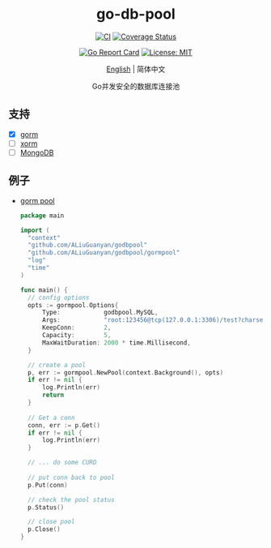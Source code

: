 <div align="center">
<h1>go-db-pool</h1>
</div>
<div align="center">

[![CI][CI-image]][CI-url]
[![Coverage Status][codecov-image]][codecov-url]

[![Go Report Card][go-report-image]][go-report-url]
[![License: MIT][license-image]][license-url]

[English](README.md) | 简体中文

Go并发安全的数据库连接池

</div>

## 支持
- [x] [gorm](https://gorm.io)
- [ ] [xorm](https://xorm.io)
- [ ] [MongoDB](https://github.com/mongodb/mongo-go-driver)

## 例子
- [gorm pool](https://github.com/ALiuGuanyan/go-db-pool/blob/master/examples/gorm/main.go)
  ```go
  package main
  
  import (
  	"context"  
  	"github.com/ALiuGuanyan/godbpool"
  	"github.com/ALiuGuanyan/godbpool/gormpool"
  	"log"  
  	"time"
  )
  
  func main() {
  	// config options
  	opts := gormpool.Options{
  		Type:            godbpool.MySQL,
  		Args:            "root:123456@tcp(127.0.0.1:3306)/test?charset=utf8&parseTime=True",
  		KeepConn:        2,
  		Capacity:        5,
  		MaxWaitDuration: 2000 * time.Millisecond,
  	}
  
  	// create a pool  
  	p, err := gormpool.NewPool(context.Background(), opts)
  	if err != nil {
  		log.Println(err)
  		return
  	}
    
    // Get a conn
    conn, err := p.Get()
    if err != nil {
        log.Println(err)
    }
  
    // ... do some CURD
    
    // put conn back to pool 
    p.Put(conn)
  
    // check the pool status
    p.Status()
  
    // close pool
    p.Close()
  }
  ```


[CI-url]: https://github.com/ALiuGuanyan/go-db-pool/actions?query=workflow%3ACI
[CI-image]: https://github.com/ALiuGuanyan/go-db-pool/workflows/CI/badge.svg?branch=master
[CI-url]: https://github.com/ALiuGuanyan/go-db-pool/actions?query=workflow%3ACI
[CI-image]: https://github.com/ALiuGuanyan/go-db-pool/workflows/CI/badge.svg?branch=master
[codecov-image]: https://codecov.io/gh/ALiuGuanyan/go-db-pool/branch/master/graph/badge.svg
[codecov-url]: https://codecov.io/gh/ALiuGuanyan/go-db-pool
[go-report-image]: https://goreportcard.com/badge/github.com/ALiuGuanyan/godbpool
[go-report-url]: https://goreportcard.com/report/github.com/ALiuGuanyan/godbpool
[license-image]: https://img.shields.io/badge/License-MIT-blue.svg
[license-url]: https://opensource.org/licenses/MIT